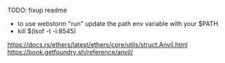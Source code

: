TODO: fixup readme

- to use webstorm "run" update the path env variable with your $PATH
- kill $(lsof -t -i:8545)


https://docs.rs/ethers/latest/ethers/core/utils/struct.Anvil.html
https://book.getfoundry.sh/reference/anvil/

